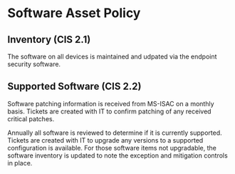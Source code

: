 # Software Asset Policy
## Inventory (CIS 2.1)
The software on all devices is maintained and udpated via the endpoint security software.

## Supported Software (CIS 2.2)
Software patching information is received from MS-ISAC on a monthly basis.  Tickets are created with IT to confirm patching of any received critical patches.

Annually all software is reviewed to determine if it is currently supported.  Tickets are created with IT to upgrade any versions to a supported configuration is available. For those software items not upgradable, the software inventory is updated to note the exception and mitigation controls in place.


